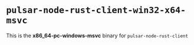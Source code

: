 # `pulsar-node-rust-client-win32-x64-msvc`

This is the **x86_64-pc-windows-msvc** binary for `pulsar-node-rust-client`
